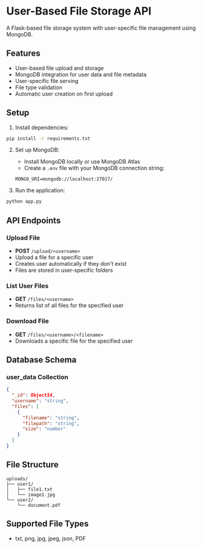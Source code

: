 # User-Based File Storage API

A Flask-based file storage system with user-specific file management using MongoDB.

## Features

- User-based file upload and storage
- MongoDB integration for user data and file metadata
- User-specific file serving
- File type validation
- Automatic user creation on first upload

## Setup

1. Install dependencies:
```bash
pip install -r requirements.txt
```

2. Set up MongoDB:
   - Install MongoDB locally or use MongoDB Atlas
   - Create a `.env` file with your MongoDB connection string:
   ```
   MONGO_URI=mongodb://localhost:27017/
   ```

3. Run the application:
```bash
python app.py
```

## API Endpoints

### Upload File
- **POST** `/upload/<username>`
- Upload a file for a specific user
- Creates user automatically if they don't exist
- Files are stored in user-specific folders

### List User Files
- **GET** `/files/<username>`
- Returns list of all files for the specified user

### Download File
- **GET** `/files/<username>/<filename>`
- Downloads a specific file for the specified user

## Database Schema

### user_data Collection
```json
{
  "_id": ObjectId,
  "username": "string",
  "files": [
    {
      "filename": "string",
      "filepath": "string", 
      "size": "number"
    }
  ]
}
```

## File Structure
```
uploads/
├── user1/
│   ├── file1.txt
│   └── image1.jpg
└── user2/
    └── document.pdf
```

## Supported File Types
- txt, png, jpg, jpeg, json, PDF
